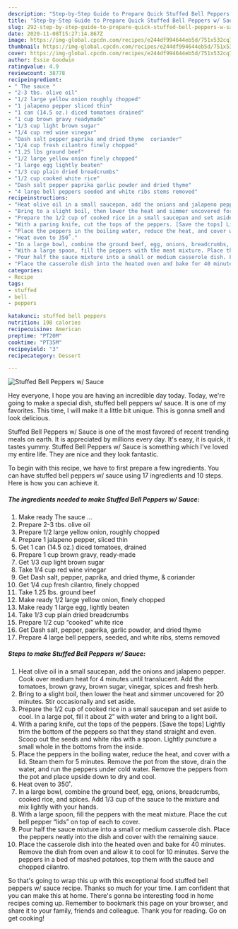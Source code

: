 ```yaml
---
description: "Step-by-Step Guide to Prepare Quick Stuffed Bell Peppers w/ Sauce"
title: "Step-by-Step Guide to Prepare Quick Stuffed Bell Peppers w/ Sauce"
slug: 292-step-by-step-guide-to-prepare-quick-stuffed-bell-peppers-w-sauce
date: 2020-11-08T15:27:14.867Z
image: https://img-global.cpcdn.com/recipes/e244df994644eb5d/751x532cq70/stuffed-bell-peppers-w-sauce-recipe-main-photo.jpg
thumbnail: https://img-global.cpcdn.com/recipes/e244df994644eb5d/751x532cq70/stuffed-bell-peppers-w-sauce-recipe-main-photo.jpg
cover: https://img-global.cpcdn.com/recipes/e244df994644eb5d/751x532cq70/stuffed-bell-peppers-w-sauce-recipe-main-photo.jpg
author: Essie Goodwin
ratingvalue: 4.9
reviewcount: 38778
recipeingredient:
- " The sauce "
- "2-3 tbs. olive oil"
- "1/2 large yellow onion roughly chopped"
- "1 jalapeno pepper sliced thin"
- "1 can (14.5 oz.) diced tomatoes drained"
- "1 cup brown gravy readymade"
- "1/3 cup light brown sugar"
- "1/4 cup red wine vinegar"
- "Dash salt pepper paprika and dried thyme  coriander"
- "1/4 cup fresh cilantro finely chopped"
- "1.25 lbs ground beef"
- "1/2 large yellow onion finely chopped"
- "1 large egg lightly beaten"
- "1/3 cup plain dried breadcrumbs"
- "1/2 cup cooked white rice"
- "Dash salt pepper paprika garlic powder and dried thyme"
- "4 large bell peppers seeded and white ribs stems removed"
recipeinstructions:
- "Heat olive oil in a small saucepan, add the onions and jalapeno pepper. Cook over medium heat for 4 minutes until translucent. Add the tomatoes, brown gravy, brown sugar, vinegar, spices and fresh herb."
- "Bring to a slight boil, then lower the heat and simmer uncovered for 20 minutes. Stir occasionally and set aside."
- "Prepare the 1/2 cup of cooked rice in a small saucepan and set aside to cool. In a large pot, fill it about 2” with water and bring to a light boil."
- "With a paring knife, cut the tops of the peppers. [Save the tops] Lightly trim the bottom of the peppers so that they stand straight and even. Scoop out the seeds and white ribs with a spoon. Lightly puncture a small whole in the bottoms from the inside."
- "Place the peppers in the boiling water, reduce the heat, and cover with a lid. Steam them for 5 minutes. Remove the pot from the stove, drain the water, and run the peppers under cold water. Remove the peppers from the pot and place upside down to dry and cool."
- "Heat oven to 350˚."
- "In a large bowl, combine the ground beef, egg, onions, breadcrumbs, cooked rice, and spices. Add 1/3 cup of the sauce to the mixture and mix lightly with your hands."
- "With a large spoon, fill the peppers with the meat mixture. Place the cut bell pepper “lids” on top of each to cover."
- "Pour half the sauce mixture into a small or medium casserole dish. Place the peppers neatly into the dish and cover with the remaining sauce."
- "Place the casserole dish into the heated oven and bake for 40 minutes. Remove the dish from oven and allow it to cool for 10 minutes. Serve the peppers in a bed of mashed potatoes, top them with the sauce and chopped cilantro."
categories:
- Recipe
tags:
- stuffed
- bell
- peppers

katakunci: stuffed bell peppers 
nutrition: 198 calories
recipecuisine: American
preptime: "PT20M"
cooktime: "PT35M"
recipeyield: "3"
recipecategory: Dessert

---
```



![Stuffed Bell Peppers w/ Sauce](https://img-global.cpcdn.com/recipes/e244df994644eb5d/751x532cq70/stuffed-bell-peppers-w-sauce-recipe-main-photo.jpg)

Hey everyone, I hope you are having an incredible day today. Today, we're going to make a special dish, stuffed bell peppers w/ sauce. It is one of my favorites. This time, I will make it a little bit unique. This is gonna smell and look delicious.



Stuffed Bell Peppers w/ Sauce is one of the most favored of recent trending meals on earth. It is appreciated by millions every day. It's easy, it is quick, it tastes yummy. Stuffed Bell Peppers w/ Sauce is something which I've loved my entire life. They are nice and they look fantastic.


To begin with this recipe, we have to first prepare a few ingredients. You can have stuffed bell peppers w/ sauce using 17 ingredients and 10 steps. Here is how you can achieve it.

<!--inarticleads1-->

##### The ingredients needed to make Stuffed Bell Peppers w/ Sauce:

1. Make ready  The sauce …
1. Prepare 2-3 tbs. olive oil
1. Prepare 1/2 large yellow onion, roughly chopped
1. Prepare 1 jalapeno pepper, sliced thin
1. Get 1 can (14.5 oz.) diced tomatoes, drained
1. Prepare 1 cup brown gravy, ready-made
1. Get 1/3 cup light brown sugar
1. Take 1/4 cup red wine vinegar
1. Get Dash salt, pepper, paprika, and dried thyme, &amp; coriander
1. Get 1/4 cup fresh cilantro, finely chopped
1. Take 1.25 lbs. ground beef
1. Make ready 1/2 large yellow onion, finely chopped
1. Make ready 1 large egg, lightly beaten
1. Take 1/3 cup plain dried breadcrumbs
1. Prepare 1/2 cup “cooked” white rice
1. Get Dash salt, pepper, paprika, garlic powder, and dried thyme
1. Prepare 4 large bell peppers, seeded, and white ribs, stems removed




<!--inarticleads2-->

##### Steps to make Stuffed Bell Peppers w/ Sauce:

1. Heat olive oil in a small saucepan, add the onions and jalapeno pepper. Cook over medium heat for 4 minutes until translucent. Add the tomatoes, brown gravy, brown sugar, vinegar, spices and fresh herb.
1. Bring to a slight boil, then lower the heat and simmer uncovered for 20 minutes. Stir occasionally and set aside.
1. Prepare the 1/2 cup of cooked rice in a small saucepan and set aside to cool. In a large pot, fill it about 2” with water and bring to a light boil.
1. With a paring knife, cut the tops of the peppers. [Save the tops] Lightly trim the bottom of the peppers so that they stand straight and even. Scoop out the seeds and white ribs with a spoon. Lightly puncture a small whole in the bottoms from the inside.
1. Place the peppers in the boiling water, reduce the heat, and cover with a lid. Steam them for 5 minutes. Remove the pot from the stove, drain the water, and run the peppers under cold water. Remove the peppers from the pot and place upside down to dry and cool.
1. Heat oven to 350˚.
1. In a large bowl, combine the ground beef, egg, onions, breadcrumbs, cooked rice, and spices. Add 1/3 cup of the sauce to the mixture and mix lightly with your hands.
1. With a large spoon, fill the peppers with the meat mixture. Place the cut bell pepper “lids” on top of each to cover.
1. Pour half the sauce mixture into a small or medium casserole dish. Place the peppers neatly into the dish and cover with the remaining sauce.
1. Place the casserole dish into the heated oven and bake for 40 minutes. Remove the dish from oven and allow it to cool for 10 minutes. Serve the peppers in a bed of mashed potatoes, top them with the sauce and chopped cilantro.




So that's going to wrap this up with this exceptional food stuffed bell peppers w/ sauce recipe. Thanks so much for your time. I am confident that you can make this at home. There's gonna be interesting food in home recipes coming up. Remember to bookmark this page on your browser, and share it to your family, friends and colleague. Thank you for reading. Go on get cooking!
